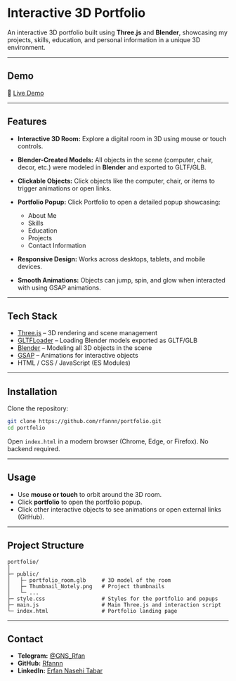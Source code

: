# Interactive 3D Portfolio

An interactive 3D portfolio built using **Three.js** and **Blender**, showcasing my projects, skills, education, and personal information in a unique 3D environment.

---

## Demo

🔗 [Live Demo](https://rfannn.github.io/portfolio/)

---

## Features

* **Interactive 3D Room:** Explore a digital room in 3D using mouse or touch controls.
* **Blender-Created Models:** All objects in the scene (computer, chair, decor, etc.) were modeled in **Blender** and exported to GLTF/GLB.
* **Clickable Objects:** Click objects like the computer, chair, or items to trigger animations or open links.
* **Portfolio Popup:** Click Portfolio to open a detailed popup showcasing:

  * About Me
  * Skills
  * Education
  * Projects
  * Contact Information
* **Responsive Design:** Works across desktops, tablets, and mobile devices.
* **Smooth Animations:** Objects can jump, spin, and glow when interacted with using GSAP animations.

---

## Tech Stack

* [Three.js](https://threejs.org/) – 3D rendering and scene management
* [GLTFLoader](https://threejs.org/docs/#examples/en/loaders/GLTFLoader) – Loading Blender models exported as GLTF/GLB
* [Blender](https://www.blender.org/) – Modeling all 3D objects in the scene
* [GSAP](https://greensock.com/gsap/) – Animations for interactive objects
* HTML / CSS / JavaScript (ES Modules)

---

## Installation

Clone the repository:

```bash
git clone https://github.com/rfannn/portfolio.git
cd portfolio
```

Open `index.html` in a modern browser (Chrome, Edge, or Firefox). No backend required.

---

## Usage

* Use **mouse or touch** to orbit around the 3D room.
* Click **portfolio** to open the portfolio popup.
* Click other interactive objects to see animations or open external links (GitHub).

---

## Project Structure

```
portfolio/
│
├─ public/
│   ├─ portfolio_room.glb     # 3D model of the room
│   ├─ Thumbnail_Notely.png   # Project thumbnails
│   └─ ...
├─ style.css                  # Styles for the portfolio and popups
├─ main.js                    # Main Three.js and interaction script
└─ index.html                 # Portfolio landing page
```

---

## Contact

* **Telegram:** [@GNS\_Rfan](https://t.me/gns_rfan)
* **GitHub:** [Rfannn](https://github.com/rfannn)
* **LinkedIn:** [Erfan Nasehi Tabar](https://www.linkedin.com/in/erfan-nasehi-tabar-b35ab1325/)
